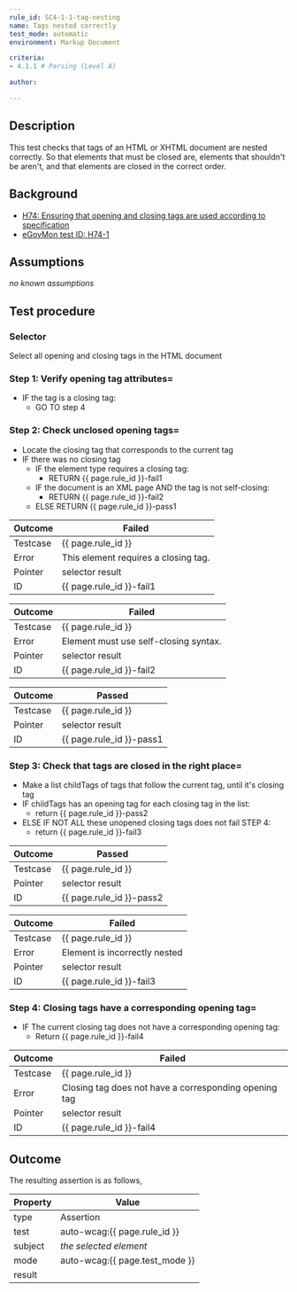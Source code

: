 ```yaml
---
rule_id: SC4-1-1-tag-nesting
name: Tags nested correctly
test_mode: automatic
environment: Markup Document

criteria:
- 4.1.1 # Parsing (Level A)

author:

---
```


## Description

This test checks that tags of an HTML or XHTML document are nested correctly. So that elements that must be closed are, elements that shouldn't be aren't, and that elements are closed in the correct order.

## Background

- [H74: Ensuring that opening and closing tags are used according to specification](http://www.w3.org/TR/2014/NOTE-WCAG20-TECHS-20140311/H74)
- [eGovMon test ID: H74-1](http://wiki.egovmon.no/wiki/SC4.1.1#All_HTML_code)

## Assumptions

*no known assumptions*

## Test procedure

### Selector

Select all opening and closing tags in the HTML document

### Step 1: Verify opening tag attributes=

- IF the tag is a closing tag:
  - GO TO step 4

### Step 2: Check unclosed opening tags=

- Locate the closing tag that corresponds to the current tag
- IF there was no closing tag
  - IF the element type requires a closing tag:
    - RETURN {{ page.rule_id }}-fail1
  - IF the document is an XML page AND the tag is not self-closing:
    - RETURN {{ page.rule_id }}-fail2
  - ELSE RETURN {{ page.rule_id }}-pass1

| Outcome  | Failed
|----------|-----
| Testcase | {{ page.rule_id }}
| Error    | This element requires a closing tag.
| Pointer  | selector result
| ID       | {{ page.rule_id }}-fail1

| Outcome  | Failed
|----------|-----
| Testcase | {{ page.rule_id }}
| Error    | Element must use self-closing syntax.
| Pointer  | selector result
| ID       | {{ page.rule_id }}-fail2

| Outcome  | Passed
|----------|-----
| Testcase | {{ page.rule_id }}
| Pointer  | selector result
| ID       | {{ page.rule_id }}-pass1

### Step 3: Check that tags are closed in the right place=

- Make a list childTags of tags that follow the current tag, until it's closing tag
- IF childTags has an opening tag for each closing tag in the list:
  - return {{ page.rule_id }}-pass2
- ELSE IF NOT ALL these unopened closing tags does not fail STEP 4:
  - return {{ page.rule_id }}-fail3

| Outcome  | Passed
|----------|-----
| Testcase | {{ page.rule_id }}
| Pointer  | selector result
| ID       | {{ page.rule_id }}-pass2

| Outcome  | Failed
|----------|-----
| Testcase | {{ page.rule_id }}
| Error    | Element is incorrectly nested
| Pointer  | selector result
| ID       | {{ page.rule_id }}-fail3

### Step 4: Closing tags have a corresponding opening tag=

- IF The current closing tag does not have a corresponding opening tag:
  - Return {{ page.rule_id }}-fail4

| Outcome  | Failed
|----------|-----
| Testcase | {{ page.rule_id }}
| Error    | Closing tag does not have a corresponding opening tag
| Pointer  | selector result
| ID       | {{ page.rule_id }}-fail4

## Outcome

The resulting assertion is as follows,

| Property | Value
|----------|----------
| type     | Assertion
| test     | auto-wcag:{{ page.rule_id }}
| subject  | *the selected element*
| mode     | auto-wcag:{{ page.test_mode }}
| result   | <One TestResult from below>
